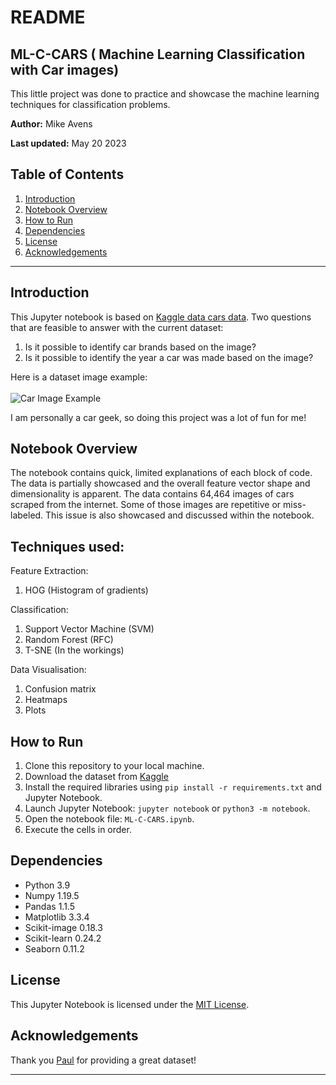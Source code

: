 # README

## ML-C-CARS ( Machine Learning Classification with Car images)

This little project was done to practice and showcase the machine learning techniques for classification problems.


**Author:** Mike Avens

**Last updated:** May 20 2023

## Table of Contents

1. [Introduction](#introduction)
2. [Notebook Overview](#notebook-overview)
3. [How to Run](#how-to-run)
4. [Dependencies](#dependencies)
5. [License](#license)
6. [Acknowledgements](#acknowledgements)

---

## Introduction

This Jupyter notebook is based on [Kaggle data cars data](https://www.kaggle.com/datasets/prondeau/the-car-connection-picture-dataset). 
Two questions that are feasible to answer with the current dataset:
1. Is it possible to identify car brands based on the image?
2. Is it possible to identify the year a car was made based on the image?

Here is a dataset image example: <br><br>
![Car Image Example](https://user-images.githubusercontent.com/46652050/71590299-ebd23f00-2af5-11ea-916f-f19ff6fad04a.jpg)

I am personally a car geek, so doing this project was a lot of fun for me!

## Notebook Overview

The notebook contains quick, limited explanations of each block of code. The data is partially showcased and the overall feature vector shape and dimensionality is apparent.
The data contains 64,464 images of cars scraped from the internet. Some of those images are repetitive or miss-labeled. This issue is also showcased and discussed within the notebook.

## Techniques used:

Feature Extraction:
  1. HOG (Histogram of gradients)
     
Classification:
  1. Support Vector Machine (SVM)
  2. Random Forest (RFC)
  3. T-SNE (In the workings)

Data Visualisation:
  1. Confusion matrix 
  2. Heatmaps
  3. Plots

     
## How to Run

1. Clone this repository to your local machine.
2. Download the dataset from [Kaggle](https://www.kaggle.com/datasets/prondeau/the-car-connection-picture-dataset)
3. Install the required libraries using `pip install -r requirements.txt` and Jupyter Notebook.
4. Launch Jupyter Notebook: `jupyter notebook` or `python3 -m notebook`.
5. Open the notebook file: `ML-C-CARS.ipynb`.
6. Execute the cells in order.

## Dependencies
- Python 3.9
- Numpy 1.19.5
- Pandas 1.1.5
- Matplotlib 3.3.4
- Scikit-image 0.18.3
- Scikit-learn 0.24.2
- Seaborn 0.11.2


## License

This Jupyter Notebook is licensed under the [MIT License](LICENSE).

## Acknowledgements

Thank you [Paul](https://www.kaggle.com/prondeau) for providing a great dataset!

---
